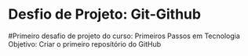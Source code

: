 # Desfio de Projeto: Git-Github
#Primeiro desafio de projeto do curso: Primeiros Passos em Tecnologia
Objetivo: Criar o primeiro reposítório do GitHub
